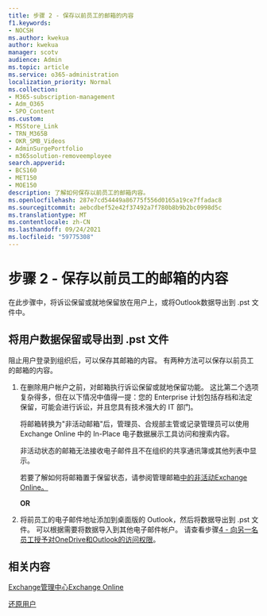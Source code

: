 ```yaml
---
title: 步骤 2 - 保存以前员工的邮箱的内容
f1.keywords:
- NOCSH
ms.author: kwekua
author: kwekua
manager: scotv
audience: Admin
ms.topic: article
ms.service: o365-administration
localization_priority: Normal
ms.collection:
- M365-subscription-management
- Adm_O365
- SPO_Content
ms.custom:
- MSStore_Link
- TRN_M365B
- OKR_SMB_Videos
- AdminSurgePortfolio
- m365solution-removeemployee
search.appverid:
- BCS160
- MET150
- MOE150
description: 了解如何保存以前员工的邮箱内容。
ms.openlocfilehash: 287e7cd54449a86775f556d0165a19ce7ffadac8
ms.sourcegitcommit: aebcdbef52e42f37492a7f780b8b9b2bc0998d5c
ms.translationtype: MT
ms.contentlocale: zh-CN
ms.lasthandoff: 09/24/2021
ms.locfileid: "59775308"
---
```

# <a name="step-2---save-the-contents-of-a-former-employees-mailbox"></a>步骤 2 - 保存以前员工的邮箱的内容

在此步骤中，将诉讼保留或就地保留放在用户上，或将Outlook数据导出到 .pst 文件中。

## <a name="place-hold-or-export-users-data-to-a-pst-file"></a>将用户数据保留或导出到 .pst 文件

阻止用户登录到组织后，可以保存其邮箱的内容。 有两种方法可以保存以前员工的邮箱的内容。
  
1. 在删除用户帐户之前，对邮箱执行诉讼保留或就地保留功能。 这比第二个选项复杂得多，但在以下情况中值得一提：您的 Enterprise 计划包括存档和法定保留，可能会进行诉讼，并且您具有技术强大的 IT 部门。

    将邮箱转换为"非活动邮箱"后，管理员、合规部主管或记录管理员可以使用 Exchange Online 中的 In-Place 电子数据展示工具访问和搜索内容。

    非活动状态的邮箱无法接收电子邮件且不在组织的共享通讯簿或其他列表中显示。

    若要了解如何将邮箱置于保留状态，请参阅管理邮箱[中的非活动Exchange Online。](../../compliance/create-and-manage-inactive-mailboxes.md)

    **OR**

2. 将前员工的电子邮件地址添加到桌面版的 Outlook，然后将数据导出到 .pst 文件。 可以根据需要将数据导入到其他电子邮件帐户。 请查看步骤[4 - 向另一名员工授予对OneDrive和Outlook的访问权限](remove-former-employee-step-4.md)。

## <a name="related-content"></a>相关内容

[Exchange管理中心Exchange Online](/exchange/exchange-admin-center)

[还原用户](restore-user.md)
